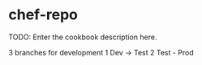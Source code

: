 # chef-repo

TODO: Enter the cookbook description here.

3 branches for development
1 Dev -> Test
2 Test - Prod
